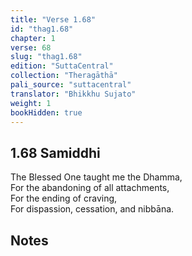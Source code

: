 ```yaml
---
title: "Verse 1.68"
id: "thag1.68"
chapter: 1
verse: 68
slug: "thag1.68"
edition: "SuttaCentral"
collection: "Theragāthā"
pali_source: "suttacentral"
translator: "Bhikkhu Sujato"
weight: 1
bookHidden: true
---
```


## 1.68 Samiddhi  

The Blessed One taught me the Dhamma,  
For the abandoning of all attachments,  
For the ending of craving,  
For dispassion, cessation, and nibbāna.

## Notes